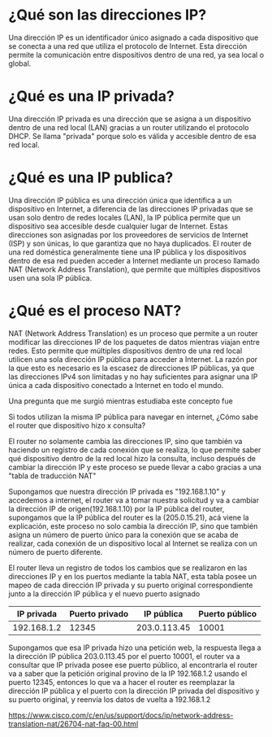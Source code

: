 # ¿Qué son las direcciones IP?

Una dirección IP es un identificador único asignado a cada dispositivo que se conecta a una red que utiliza el protocolo de Internet. Esta dirección permite la comunicación entre dispositivos dentro de una red, ya sea local o global.

# ¿Qué es una IP privada?

Una dirección IP privada es una dirección que se asigna a un dispositivo dentro de una red local (LAN) gracias a un router utilizando el protocolo DHCP. Se llama "privada" porque solo es válida y accesible dentro de esa red local.

# ¿Qué es una IP publica?

Una dirección IP pública es una dirección única que identifica a un dispositivo en Internet, a diferencia de las direcciones IP privadas que se usan solo dentro de redes locales (LAN), la IP pública permite que un dispositivo sea accesible desde cualquier lugar de Internet. Estas direcciones son asignadas por los proveedores de servicios de Internet (ISP) y son únicas, lo que garantiza que no haya duplicados. El router de una red doméstica generalmente tiene una IP pública y los dispositivos dentro de esa red pueden acceder a Internet mediante un proceso llamado NAT (Network Address Translation), que permite que múltiples dispositivos usen una sola IP pública.

# ¿Qué es el proceso NAT?

NAT (Network Address Translation) es un proceso que permite a un router modificar las direcciones IP de los paquetes de datos mientras viajan entre redes. Esto permite que múltiples dispositivos dentro de una red local utilicen una sola dirección IP pública para acceder a Internet. La razón por la que esto es necesario es la escasez de direcciones IP públicas, ya que las direcciones IPv4 son limitadas y no hay suficientes para asignar una IP única a cada dispositivo conectado a Internet en todo el mundo.

Una pregunta que me surgió mientras estudiaba este concepto fue

Si todos utilizan la misma IP pública para navegar en internet, ¿Cómo sabe el router que dispositivo hizo x consulta?

El router no solamente cambia las direcciones IP, sino que también va haciendo un registro de cada conexión que se realiza, lo que permite saber qué dispositivo dentro de la red local hizo la consulta, incluso después de cambiar la dirección IP y este proceso se puede llevar a cabo gracias a una "tabla de traducción NAT"

Supongamos que nuestra dirección IP privada es "192.168.1.10" y accedemos a internet, el router va a tomar nuestra solicitud y va a cambiar la dirección IP de origen(192.168.1.10) por la IP pública del router, supongamos que la IP pública del router es la (205.0.15.21), acá viene la explicación, este proceso no solo cambia la dirección IP, sino que también asigna un número de puerto único para la conexión que se acaba de realizar, cada conexión de un dispositivo local al Internet se realiza con un número de puerto diferente.

El router lleva un registro de todos los cambios que se realizaron en las direcciones IP y en los puertos mediante la tabla NAT, esta tabla posee un mapeo de cada dirección IP privada y su puerto original correspondiente junto a la dirección IP pública y el nuevo puerto asignado


| IP privada     | Puerto privado | IP pública     | Puerto público |
|----------------|----------------|----------------|----------------|
| 192.168.1.2    | 12345          | 203.0.113.45   | 10001          |


Supongamos que esa IP privada hizo una petición web, la respuesta llega a la dirección IP pública 203.0.113.45 por el puerto 10001, el router va a consultar que IP privada posee ese puerto público, al encontrarla el router va a saber que la petición original provino de la IP 192.168.1.2 usando el puerto 12345, entonces lo que va a hacer el router es reemplazar la dirección IP pública y el puerto con la dirección IP privada del dispositivo y su puerto original, y reenvía los datos de vuelta a 192.168.1.2

https://www.cisco.com/c/en/us/support/docs/ip/network-address-translation-nat/26704-nat-faq-00.html

